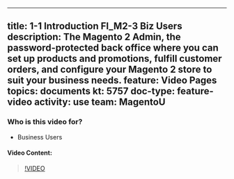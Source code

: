 
---
title: 1-1 Introduction FI_M2-3 Biz Users
description: The Magento 2 Admin, the password-protected back office where you can set up products and promotions, fulfill customer orders, and configure your Magento 2 store to suit your business needs.
feature: Video Pages
topics: documents
kt: 5757
doc-type: feature-video
activity: use
team: MagentoU
---

### Who is this video for?

* Business Users

#### Video Content:

>[!VIDEO](https://video.tv.adobe.com/v/35944)

